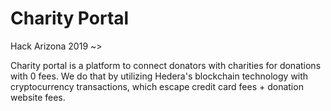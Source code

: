 # Charity Portal
Hack Arizona 2019 ~>

Charity portal is a platform to connect donators with charities for donations with 0 fees. We do that by utilizing Hedera's blockchain technology with cryptocurrency transactions, which escape credit card fees + donation website fees.

